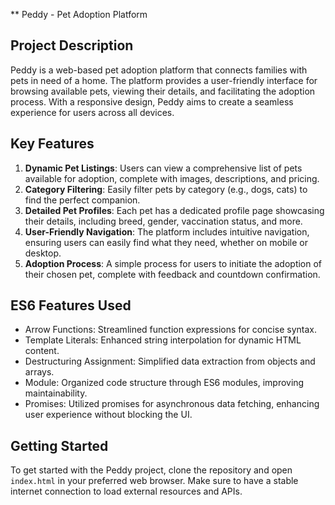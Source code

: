 \*\* Peddy - Pet Adoption Platform

## Project Description

Peddy is a web-based pet adoption platform that connects families with pets in need of a home. The platform provides a user-friendly interface for browsing available pets, viewing their details, and facilitating the adoption process. With a responsive design, Peddy aims to create a seamless experience for users across all devices.

## Key Features

1. **Dynamic Pet Listings**: Users can view a comprehensive list of pets available for adoption, complete with images, descriptions, and pricing.
2. **Category Filtering**: Easily filter pets by category (e.g., dogs, cats) to find the perfect companion.
3. **Detailed Pet Profiles**: Each pet has a dedicated profile page showcasing their details, including breed, gender, vaccination status, and more.
4. **User-Friendly Navigation**: The platform includes intuitive navigation, ensuring users can easily find what they need, whether on mobile or desktop.
5. **Adoption Process**: A simple process for users to initiate the adoption of their chosen pet, complete with feedback and countdown confirmation.

## ES6 Features Used

- Arrow Functions: Streamlined function expressions for concise syntax.
- Template Literals: Enhanced string interpolation for dynamic HTML content.
- Destructuring Assignment: Simplified data extraction from objects and arrays.
- Module: Organized code structure through ES6 modules, improving maintainability.
- Promises: Utilized promises for asynchronous data fetching, enhancing user experience without blocking the UI.

## Getting Started

To get started with the Peddy project, clone the repository and open `index.html` in your preferred web browser. Make sure to have a stable internet connection to load external resources and APIs.
